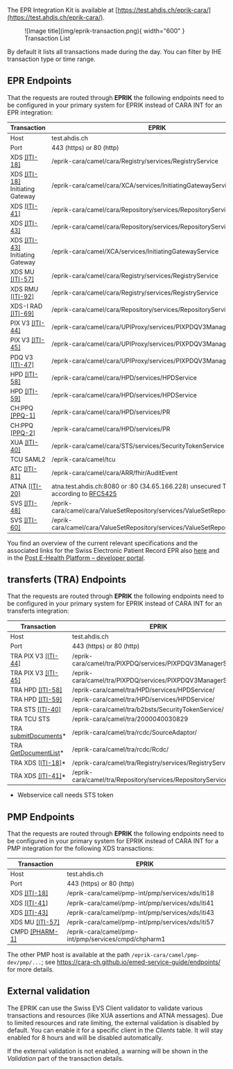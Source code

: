 The EPR Integration Kit is available at [https://test.ahdis.ch/eprik-cara/](https://test.ahdis.ch/eprik-cara/).

<figure markdown>
  ![Image title](img/eprik-transaction.png){ width="600" }
  <figcaption>Transaction List</figcaption>
</figure>
By default it lists all transactions made during the day. You can filter by IHE transaction type or time range.

## EPR Endpoints

That the requests are routed through **EPRIK** the following endpoints need to be configured in your primary system
for EPRIK instead of CARA INT for an EPR integration:

| Transaction                                                                                                                                                                                                                                                          | EPRIK                                                                                                                       |
|----------------------------------------------------------------------------------------------------------------------------------------------------------------------------------------------------------------------------------------------------------------------|-----------------------------------------------------------------------------------------------------------------------------|
| Host                                                                                                                                                                                                                                                                 | test.ahdis.ch                                                                                                               |
| Port                                                                                                                                                                                                                                                                 | 443 (https) or 80 (http)                                                                                                    |
| XDS [[ITI-18]](https://profiles.ihe.net/ITI/TF/Volume2/ITI-18.html)                                                                                                                                                                                                  | /eprik-cara/camel/cara/Registry/services/RegistryService                                                                    |
| XDS [[ITI-18]](https://profiles.ihe.net/ITI/TF/Volume2/ITI-18.html) Initiating Gateway                                                                                                                                                                               | /eprik-cara/camel/cara/XCA/services/InitiatingGatewayService                                                                |
| XDS [[ITI-41]](https://profiles.ihe.net/ITI/TF/Volume2/ITI-41.html)                                                                                                                                                                                                  | /eprik-cara/camel/cara/Repository/services/RepositoryService                                                                |
| XDS [[ITI-43]](https://profiles.ihe.net/ITI/TF/Volume2/ITI-43.html)                                                                                                                                                                                                  | /eprik-cara/camel/cara/Repository/services/RepositoryService                                                                |
| XDS [[ITI-43]](https://profiles.ihe.net/ITI/TF/Volume2/ITI-43.html) Initiating Gateway                                                                                                                                                                               | /eprik-cara/camel/XCA/services/InitiatingGatewayService                                                                     |
| XDS MU [[ITI-57]](https://profiles.ihe.net/ITI/TF/Volume2/ITI-57.html)                                                                                                                                                                                               | /eprik-cara/camel/cara/Registry/services/RegistryService                                                                    |
| XDS RMU [[ITI-92]](https://profiles.ihe.net/ITI/TF/Volume2/ITI-92.html)                                                                                                                                                                                              | /eprik-cara/camel/cara/Registry/services/RegistryService                                                                    |
| XDS-I RAD [[ITI-69]](https://www.ihe.net/uploadedFiles/Documents/Radiology/IHE_RAD_TF_Vol2.pdf)                                                                                                                                                                      | /eprik-cara/camel/cara/Repository/services/RepositoryService                                                                |
| PIX V3 [[ITI-44]](https://profiles.ihe.net/ITI/TF/Volume2/ITI-44.html)                                                                                                                                                                                               | /eprik-cara/camel/cara/UPIProxy/services/PIXPDQV3ManagerService                                                             |
| PIX V3 [[ITI-45]](https://profiles.ihe.net/ITI/TF/Volume2/ITI-45.html)                                                                                                                                                                                               | /eprik-cara/camel/cara/UPIProxy/services/PIXPDQV3ManagerService                                                             |
| PDQ V3 [[ITI-47]](https://profiles.ihe.net/ITI/TF/Volume2/ITI-47.html)                                                                                                                                                                                               | /eprik-cara/camel/cara/UPIProxy/services/PIXPDQV3ManagerService                                                             |
| HPD [[ITI-58]](https://profiles.ihe.net/ITI/TF/Volume2/ITI-58.html)                                                                                                                                                                                                  | /eprik-cara/camel/cara/HPD/services/HPDService                                                                              |
| HPD [[ITI-59]](https://profiles.ihe.net/ITI/TF/Volume2/ITI-598.html)                                                                                                                                                                                                 | /eprik-cara/camel/cara/HPD/services/HPDService                                                                              |
| CH:PPQ [[PPQ-1]](https://www.bag.admin.ch/dam/bag/de/dokumente/nat-gesundheitsstrategien/strategie-ehealth/gesetzgebung-elektronisches-patientendossier/gesetze/ergaenzung_2.1_anhang_5_epdv_edi_ausgabe_4.pdf.download.pdf/EPDV-EDI_Anhang_5_E2.1_DE_Ausgabe_4.pdf) | /eprik-cara/camel/cara/HPD/services/PR                                                                                      |
| CH:PPQ [[PPQ-2]](https://www.bag.admin.ch/dam/bag/de/dokumente/nat-gesundheitsstrategien/strategie-ehealth/gesetzgebung-elektronisches-patientendossier/gesetze/ergaenzung_2.1_anhang_5_epdv_edi_ausgabe_4.pdf.download.pdf/EPDV-EDI_Anhang_5_E2.1_DE_Ausgabe_4.pdf) | /eprik-cara/camel/cara/HPD/services/PR                                                                                      |
| XUA [[ITI-40]](https://www.bag.admin.ch/dam/bag/de/dokumente/nat-gesundheitsstrategien/strategie-ehealth/gesetzgebung-elektronisches-patientendossier/gesetze/anhang_5_ergaenzung_1_epdv_edi_ausgabe_4.pdf.download.pdf/EPDV-EDI_Anhang_5_E1_DE_Ausgabe_4.pdf)       | /eprik-cara/camel/cara/STS/services/SecurityTokenService                                                                    |
| TCU SAML2                                                                                                                                                                                                                                                            | /eprik-cara/camel/tcu                                                                                                       |
| ATC [[ITI-81]](https://www.ihe.net/uploadedFiles/Documents/ITI/IHE_ITI_Suppl_RESTful-ATNA.pdf)                                                                                                                                                                       | /eprik-cara/camel/cara/ARR/fhir/AuditEvent                                                                                  |
| ATNA [[ITI-20]](https://profiles.ihe.net/ITI/TF/Volume2/ITI-20.html)                                               <br/>                                                                                                                                             | atna.test.ahdis.ch:8080 or :80 (34.65.166.228) unsecured TCP according to [RFC5425](https://www.rfc-editor.org/rfc/rfc5425) |
| SVS [[ITI-48]](https://profiles.ihe.net/ITI/TF/Volume2/ITI-48.html)                                                                                                                                                                                                  | /eprik-cara/camel/cara/ValueSetRepository/services/ValueSetRepositoryService                                                |
| SVS [[ITI-60]](https://profiles.ihe.net/ITI/TF/Volume2/ITI-60.html)                                                                                                                                                                                                  | /eprik-cara/camel/cara/ValueSetRepository/services/ValueSetRepositoryService                                                |

You find an overview of the current relevant specifications and the associated links for the Swiss Electronic Patient
Record EPR
also [here](https://www.e-health-suisse.ch/en/technik-semantik/epr-projectathon/epr-programming-aids/relevant-specifications.html)
and in the [Post E-Health Platform – developer portal](https://developer.post.ch/en/e-health).

## transferts (TRA) Endpoints

That the requests are routed through **EPRIK** the following endpoints need to be configured in your primary system
for EPRIK instead of CARA INT for an transferts integration:

| Transaction                                                                   | EPRIK                                                        |
|-------------------------------------------------------------------------------|--------------------------------------------------------------|
| Host                                                                          | test.ahdis.ch                                                |
| Port                                                                          | 443 (https) or 80 (http)                                     |
| TRA PIX V3 [[ITI-44]](https://profiles.ihe.net/ITI/TF/Volume2/ITI-44.html)    | /eprik-cara/camel/tra/PIXPDQ/services/PIXPDQV3ManagerService |
| TRA PIX V3 [[ITI-45]](https://profiles.ihe.net/ITI/TF/Volume2/ITI-45.html)    | /eprik-cara/camel/tra/PIXPDQ/services/PIXPDQV3ManagerService |
| TRA HPD [[ITI-58]](https://profiles.ihe.net/ITI/TF/Volume2/ITI-58.html)       | /eprik-cara/camel/tra/HPD/services/HPDService/               |
| TRA HPD [[ITI-59]](https://profiles.ihe.net/ITI/TF/Volume2/ITI-598.html)      | /eprik-cara/camel/tra/HPD/services/HPDService/               |
| TRA STS [[ITI-40]](https://profiles.ihe.net/ITI/TF/Volume2/ITI-40.html)       | /eprik-cara/camel/tra/b2bsts/SecurityTokenService/           |
| TRA TCU STS                                                                   | /eprik-cara/camel/tra/2000040030829                          |
| TRA [submitDocuments](transferts/wsdl/SourceAdaptorService.wsdl)*             | /eprik-cara/camel/tra/rcdc/SourceAdaptor/                    |
| TRA [GetDocumentList](transferts/wsdl/RecipientCentricDocumentConsumer.wsdl)* | /eprik-cara/camel/tra/rcdc/Rcdc/                             |
| TRA XDS [[ITI-18]](https://profiles.ihe.net/ITI/TF/Volume2/ITI-18.html)*      | /eprik-cara/camel/tra/Registry/services/RegistryService      |
| TRA XDS [[ITI-41]](https://profiles.ihe.net/ITI/TF/Volume2/ITI-41.html)*      | /eprik-cara/camel/tra/Repository/services/RepositoryService  |

* Webservice call needs STS token

## PMP Endpoints

That the requests are routed through **EPRIK** the following endpoints need to be configured in your primary system
for EPRIK instead of CARA INT for a PMP integration for the following XDS transactions:

| Transaction                                                                                        | EPRIK                                                 |
|----------------------------------------------------------------------------------------------------|-------------------------------------------------------|
| Host                                                                                               | test.ahdis.ch                                         |
| Port                                                                                               | 443 (https) or 80 (http)                              |
| XDS [[ITI-18]](https://profiles.ihe.net/ITI/TF/Volume2/ITI-18.html)                                | /eprik-cara/camel/pmp-int/pmp/services/xds/iti18      |
| XDS [[ITI-41]](https://profiles.ihe.net/ITI/TF/Volume2/ITI-41.html)                                | /eprik-cara/camel/pmp-int/pmp/services/xds/iti41      |
| XDS [[ITI-43]](https://profiles.ihe.net/ITI/TF/Volume2/ITI-43.html)                                | /eprik-cara/camel/pmp-int/pmp/services/xds/iti43      |
| XDS MU [[ITI-57]](https://profiles.ihe.net/ITI/TF/Volume2/ITI-57.html)                             | /eprik-cara/camel/pmp-int/pmp/services/xds/iti57      |
| CMPD [[PHARM-1]](https://www.ihe.net/uploadedFiles/Documents/Pharmacy/IHE_Pharmacy_Suppl_CMPD.pdf) | /eprik-cara/camel/pmp-int/pmp/services/cmpd/chpharm1  |

The other PMP host is available at the path `/eprik-cara/camel/pmp-dev/pmp/...`; see 
https://cara-ch.github.io/emed-service-guide/endpoints/ for more details.

## External validation

The EPRIK can use the Swiss EVS Client validator to validate various transactions and resources (like XUA assertions 
and ATNA messages). Due to limited resources and rate limiting, the external validation is disabled by default. You 
can enable it for a specific client in the _Clients_ table. It will stay enabled for 8 hours and will be disabled 
automatically.

If the external validation is not enabled, a warning will be shown in the _Validation_ part of the transaction details.